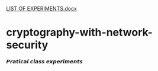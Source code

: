 [LIST OF EXPERIMENTS.docx](https://github.com/Kalai0561/cryptography-with-network-security/files/9622117/LIST.OF.EXPERIMENTS.docx)
# cryptography-with-network-security
𝙋𝙧𝙖𝙩𝙞𝙘𝙖𝙡 𝙘𝙡𝙖𝙨𝙨 𝙚𝙭𝙥𝙚𝙧𝙞𝙢𝙚𝙣𝙩𝙨
